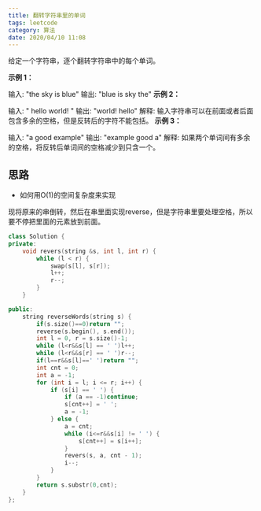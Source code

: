 ```yaml
---
title: 翻转字符串里的单词
tags: leetcode
category: 算法
date: 2020/04/10 11:08
---
```


给定一个字符串，逐个翻转字符串中的每个单词。

**示例 1：**

输入: "the sky is blue"
输出: "blue is sky the"
**示例 2：**

输入: "  hello world!  "
输出: "world! hello"
解释: 输入字符串可以在前面或者后面包含多余的空格，但是反转后的字符不能包括。
**示例 3：**

输入: "a good   example"
输出: "example good a"
解释: 如果两个单词间有多余的空格，将反转后单词间的空格减少到只含一个。

## 思路

- 如何用O(1)的空间复杂度来实现

现将原来的串倒转，然后在串里面实现reverse，但是字符串里要处理空格，所以要不停把里面的元素放到前面。

```c++
class Solution {
private:
    void revers(string &s, int l, int r) {
        while (l < r) {
            swap(s[l], s[r]);
            l++;
            r--;
        }
    }

public:
    string reverseWords(string s) {
        if(s.size()==0)return "";
        reverse(s.begin(), s.end());
        int l = 0, r = s.size()-1;
        while (l<r&&s[l] == ' ')l++;
        while (l<r&&s[r] == ' ')r--;
        if(l==r&&s[l]==' ')return "";
        int cnt = 0;
        int a = -1;
        for (int i = l; i <= r; i++) {
            if (s[i] == ' ') {
                if (a == -1)continue;
                s[cnt++] = ' ';
                a = -1;
            } else {
                a = cnt;
                while (i<=r&&s[i] != ' ') {
                    s[cnt++] = s[i++];
                }
                revers(s, a, cnt - 1);
                i--;
            }
        }
        return s.substr(0,cnt);
    }
};

```

